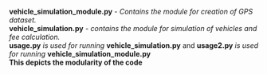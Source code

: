 **vehicle_simulation_module.py** - *Contains the module for creation of GPS dataset.*  
**vehicle_simulation.py** - *contains the module for simulation of vehicles and fee calculation.*  
**usage.py** *is used for running* **vehicle_simulation.py** and  **usage2.py**  *is used for running* **vehicle_simulation_module.py**  
**This depicts the modularity of the code**
